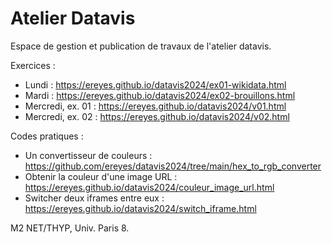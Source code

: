 # Atelier Datavis

Espace de gestion et publication de travaux de l'atelier datavis.

Exercices :
- Lundi : https://ereyes.github.io/datavis2024/ex01-wikidata.html
- Mardi : https://ereyes.github.io/datavis2024/ex02-brouillons.html
- Mercredi, ex. 01 : https://ereyes.github.io/datavis2024/v01.html
- Mercredi, ex. 02 : https://ereyes.github.io/datavis2024/v02.html

Codes pratiques :
- Un convertisseur de couleurs : https://github.com/ereyes/datavis2024/tree/main/hex_to_rgb_converter
- Obtenir la couleur d'une image URL : https://ereyes.github.io/datavis2024/couleur_image_url.html
- Switcher deux iframes entre eux : https://ereyes.github.io/datavis2024/switch_iframe.html


M2 NET/THYP, Univ. Paris 8.
